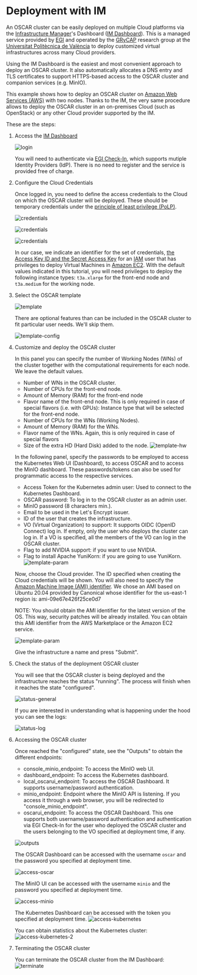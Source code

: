 # Deployment with IM

An OSCAR cluster can be easily deployed on multiple Cloud platforms via the
[Infrastructure Manager](https://www.grycap.upv.es/im)'s
Dashboard
([IM Dashboard](https://im.egi.eu)). This
is a managed service provided by [EGI](https://www.egi.eu) and operated by the [GRyCAP](https://www.grycap.upv.es)
research group at the [Universitat Politècnica de València](https://www.upv.es)
to deploy customized virtual infrastructures across many Cloud providers.

Using the IM Dashboard is the easiest and most convenient approach to deploy
an OSCAR cluster. It also automatically allocates a DNS entry and TLS
certificates to support HTTPS-based access to the OSCAR cluster and companion
services (e.g. MinIO).

This example shows how to deploy an OSCAR cluster on
[Amazon Web Services (AWS)](https://aws.amazon.com) with two nodes. Thanks to
the IM, the very same procedure allows to deploy the OSCAR cluster in an
on-premises Cloud (such as OpenStack) or any other Cloud provider supported
by the IM.

These are the steps:

1. Access the [IM Dashboard](https://im.egi.eu)

    ![login](images/im-dashboard/im-dashboard-00.png)

    You will need to authenticate via
    [EGI Check-In](https://www.egi.eu/services/check-in/), which supports
    mutiple Identity Providers (IdP). There is no need to register and the service is provided free of charge.

1. Configure the Cloud Credentials

    Once logged in, you need to define the access credentials to the Cloud on
    which the OSCAR cluster will be deployed. These should be temporary
    credentials under the
    [principle of least privilege (PoLP)](https://searchsecurity.techtarget.com/definition/principle-of-least-privilege-POLP).

    ![credentials](images/im-dashboard/im-dashboard-00-2.png)

    ![credentials](images/im-dashboard/im-dashboard-00-3.png)

    ![credentials](images/im-dashboard/im-dashboard-00-4.png)

    In our case, we indicate an identifier for the set of credentials,
    [the Access Key ID and the Secret Access Key](https://docs.aws.amazon.com/general/latest/gr/aws-sec-cred-types.html)
    for an [IAM](https://aws.amazon.com/iam/) user that has privileges to
    deploy Virtual Machines in [Amazon EC2](https://aws.amazon.com/ec2). With the default values indicated in this tutorial, you will need privileges to deploy the following instance types: ```t3a.xlarge``` for the front-end node and ```t3a.medium``` for the working node.

1. Select the OSCAR template

    ![template](images/im-dashboard/im-dashboard-01.png)
    

   There are optional features than can be included in the OSCAR cluster to fit particular user needs. We'll skip them.

   ![template-config](images/im-dashboard/im-dashboard-01-2.png)

    

1. Customize and deploy the OSCAR cluster

    In this panel you can specify the number of Working Nodes (WNs) of the
    cluster together with the computational requirements for each node. We
    leave the default values.

    - Number of WNs in the OSCAR cluster.
    - Number of CPUs for the front-end node.
    - Amount of Memory (RAM) for the front-end node
    - Flavor name of the front-end node. This is only required in case of special flavors (i.e. with GPUs): Instance type that will be selected for the front-end node.
    - Number of CPUs for the WNs (Working Nodes).
    - Amount of Memory (RAM) for the WNs.
    - Flavor name of the WNs. Again, this is only required in case of special flavors
    - Size of the extra HD (Hard Disk) added to the node.
    ![template-hw](images/im-dashboard/im-dashboard-02.png)

    In the following panel, specify the passwords to be employed to access the
    Kubernetes Web UI (Dashboard), to access OSCAR and to access
    the MinIO dashboard. These passwords/tokens can also be used for programmatic access
    to the respective services.

    - Access Token for the Kubernetes admin user: Used to connect to the Kubernetes Dashboard.
    - OSCAR password: To log in to the OSCAR cluster as an admin user.
    - MinIO password (8 characters min.).
    - Email to be used in the Let's Encrypt issuer.
    - ID of the user that creates the infrastructure.
    - VO (Virtual Organization) to support: It supports OIDC (OpenID Connect) log in. If empty, only the user who deploys the cluster can log in. If a VO is specified, all the members of the VO can log in the OSCAR cluster.
    - Flag to add NVIDIA support: if you want to use NVIDIA.
    - Flag to install Apache YuniKorn: if you are going to use YuniKorn.
    ![template-param](images/im-dashboard/im-dashboard-03.png)

    Now, choose the Cloud provider. The ID specified when creating the Cloud
    credentials will be shown.
    You will also need to specify the
    [Amazon Machine Image (AMI) identifier](https://docs.aws.amazon.com/AWSEC2/latest/UserGuide/AMIs.html).
    We chose an AMI based on Ubuntu 20.04 provided by Canonical whose
    identifier for the us-east-1 region is: ami-09e67e426f25ce0d7

    NOTE: You should obtain the AMI identifier for the latest version of the
    OS. This way, security patches will be already installed. You can obtain
    this AMI identifier from the AWS Marketplace or the Amazon EC2 service.

    ![template-param](images/im-dashboard/im-dashboard-04.png)

    Give the infrastructure a name and press "Submit".

1. Check the status of the deployment OSCAR cluster

    You will see that the OSCAR cluster is being deployed and the
    infrastructure reaches the status "running". The process will finish
    when it reaches the state "configured".

    ![status-general](images/im-dashboard/im-dashboard-05.png)

    If you are interested in understanding what is happening under the hood
    you can see the logs:

    ![status-log](images/im-dashboard/im-dashboard-06.png)

1. Accessing the OSCAR cluster

    Once reached the "configured" state, see the "Outputs" to obtain the
    different endpoints:

    * console_minio_endpoint: To access the MinIO web UI.
    * dashboard_endpoint: To access the Kubernetes dashboard.
    * local_oscarui_endpoint: To access the OSCAR Dashboard. It supports username/password authentication.
    * minio_endpoint: Endpoint where the MinIO API is listening. If you
        access it through a web browser, you will be redirected to
        "console_minio_endpoint".
    * oscarui_endpoint: To access the OSCAR Dashboard. This one supports both username/password authentication and authentication via EGI Check-In for the user who deployed the OSCAR cluster and the users belonging to the VO specified at deployment time, if any.  

    ![outputs](images/im-dashboard/im-dashboard-07.png)

    The OSCAR Dashboard can be accessed with the username ``oscar`` and the password
    you specified at deployment time.

    ![access-oscar](images/im-dashboard/im-dashboard-08.png)

    The MinIO UI can be accessed with the username ``minio`` and the password
    you specified at deployment time.

    ![access-minio](images/im-dashboard/im-dashboard-09.png)

    The Kubernetes Dashboard can be accessed with the token you specified at
    deployment time.
    ![access-kubernetes](images/im-dashboard/im-dashboard-10.png)

    You can obtain statistics about the Kubernetes cluster:
    ![access-kubernetes-2](images/im-dashboard/im-dashboard-11.png)

2. Terminating the OSCAR cluster

    You can terminate the OSCAR cluster from the IM Dashboard:
    ![terminate](images/im-dashboard/im-dashboard-12.png)
